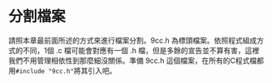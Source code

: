 # 分割檔案

請照本章最前面所述的方式來進行檔案分割。9cc.h 為標頭檔案。依照程式組成方式的不同，1個 .c 檔可能會對應有一個 .h 檔，但是多餘的宣告並不算有害，這裡我們不用管理相依性到那麼細沒關係。準備 9cc.h 這個檔案，在所有的C程式檔都用`#include "9cc.h"`將其引入吧。

